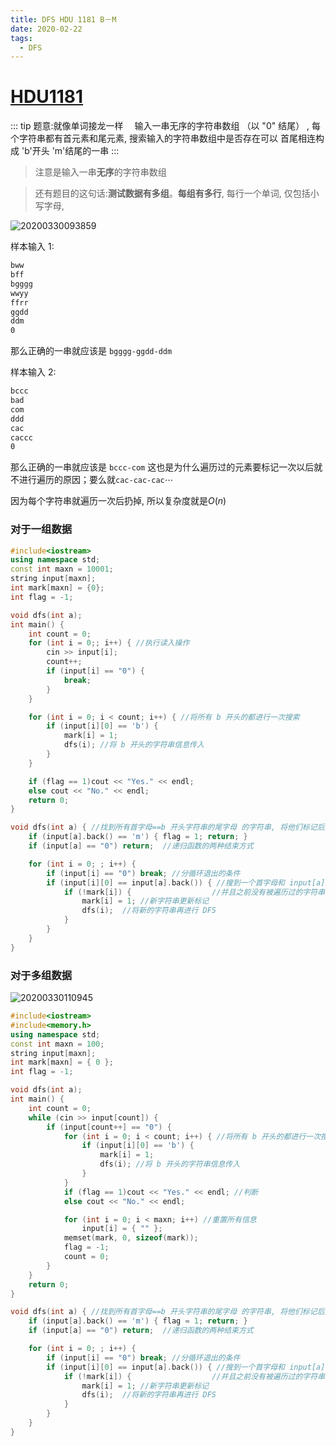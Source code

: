 ```yaml
---
title: DFS HDU 1181 B－M
date: 2020-02-22
tags:
  - DFS
---
```


# [HDU1181](http://acm.hdu.edu.cn/showproblem.php?pid=1181)

::: tip 题意:就像单词接龙一样　
输入一串无序的字符串数组 （以 "0" 结尾） , 每个字符串都有首元素和尾元素, 搜索输入的字符串数组中是否存在可以 首尾相连构成 'b'开头 'm'结尾的一串
:::

> 注意是输入一串**无序**的字符串数组

>还有题目的这句话:**测试数据有多组**。**每组有多行**, 每行一个单词, 仅包括小写字母, 


![20200330093859](https://raw.githubusercontent.com/fengwei2002/Pictures_02/master/img/20200330093859.png)

样本输入 1:
```sh
bww
bff
bgggg
wwyy
ffrr
ggdd
ddm
0
```
那么正确的一串就应该是 `bgggg-ggdd-ddm`

样本输入 2:

```sh
bccc
bad
com
ddd
cac
caccc
0
```
那么正确的一串就应该是 `bccc-com`
这也是为什么遍历过的元素要标记一次以后就不进行遍历的原因；要么就`cac-cac-cac`$\cdots$

因为每个字符串就遍历一次后扔掉, 所以复杂度就是$O(n)$


### 对于一组数据

``` cpp
#include<iostream>
using namespace std;
const int maxn = 10001;
string input[maxn];
int mark[maxn] = {0};
int flag = -1;

void dfs(int a);
int main() {
	int count = 0;
	for (int i = 0;; i++) { //执行读入操作
		cin >> input[i];
		count++;
		if (input[i] == "0") {
			break;
		}
	}

	for (int i = 0; i < count; i++) { //将所有 b 开头的都进行一次搜索
		if (input[i][0] == 'b') {
			mark[i] = 1;
			dfs(i); //将 b 开头的字符串信息传入
		}
	}

	if (flag == 1)cout << "Yes." << endl;
	else cout << "No." << endl;
	return 0;
}

void dfs(int a) { //找到所有首字母==b 开头字符串的尾字母 的字符串, 将他们标记后并为他们执行 DFS
	if (input[a].back() == 'm') { flag = 1; return; }
	if (input[a] == "0") return;  //递归函数的两种结束方式

	for (int i = 0; ; i++) {
		if (input[i] == "0") break; //分循环退出的条件
		if (input[i][0] == input[a].back()) { //搜到一个首字母和 input[a].back() 相同的, 
			if (!mark[i]) {                  //并且之前没有被遍历过的字符串
				mark[i] = 1; //新字符串更新标记
				dfs(i);  //将新的字符串再进行 DFS
			}
		}
	}
}
```


### 对于多组数据

![20200330110945](https://raw.githubusercontent.com/fengwei2002/Pictures_02/master/img/20200330110945.png)

```cpp
#include<iostream>
#include<memory.h>
using namespace std;
const int maxn = 100;
string input[maxn];
int mark[maxn] = { 0 };
int flag = -1;

void dfs(int a);
int main() {
	int count = 0;
	while (cin >> input[count]) {
		if (input[count++] == "0") {
			for (int i = 0; i < count; i++) { //将所有 b 开头的都进行一次搜索
				if (input[i][0] == 'b') {
					mark[i] = 1;
					dfs(i); //将 b 开头的字符串信息传入
				}
			}
			if (flag == 1)cout << "Yes." << endl; //判断
			else cout << "No." << endl;

			for (int i = 0; i < maxn; i++) //重置所有信息
				input[i] = { "" };
			memset(mark, 0, sizeof(mark));
			flag = -1;
			count = 0;
		}
	}
	return 0;
}

void dfs(int a) { //找到所有首字母==b 开头字符串的尾字母 的字符串, 将他们标记后并为他们执行 DFS
	if (input[a].back() == 'm') { flag = 1; return; }
	if (input[a] == "0") return;  //递归函数的两种结束方式

	for (int i = 0; ; i++) {
		if (input[i] == "0") break; //分循环退出的条件
		if (input[i][0] == input[a].back()) { //搜到一个首字母和 input[a].back() 相同的, 
			if (!mark[i]) {                  //并且之前没有被遍历过的字符串
				mark[i] = 1; //新字符串更新标记
				dfs(i);  //将新的字符串再进行 DFS
			}
		}
	}
}
```